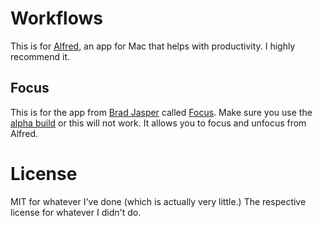 # Workflows
This is for [Alfred](http://www.alfredapp.com/), an app for Mac that helps with productivity. I highly recommend it.

## Focus
This is for the app from [Brad Jasper](https://twitter.com/bradjasper) called [Focus](http://heyfocus.com). Make sure you use the [alpha build](https://github.com/bradjasper/Focus/blob/master/Builds/Focus-0.9.3-alpha.004.zip?raw=true) or this will not work. It allows you to focus and unfocus from Alfred.

# License
MIT for whatever I've done (which is actually very little.) The respective license for whatever I didn't do.
